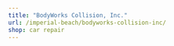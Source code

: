 ```yaml
---
title: "BodyWorks Collision, Inc."
url: /imperial-beach/bodyworks-collision-inc/
shop: car repair
---
```

